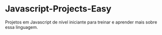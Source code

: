 # Javascript-Projects-Easy
Projetos em Javascript de nível iniciante para treinar e aprender mais sobre essa linguagem.
